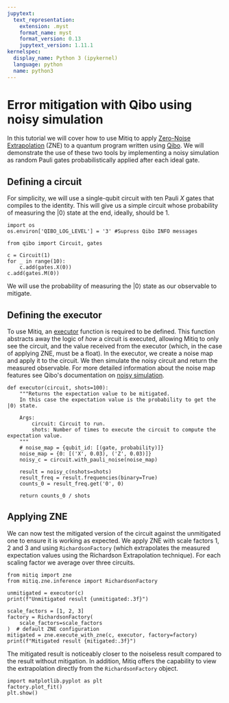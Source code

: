 ```yaml
---
jupytext:
  text_representation:
    extension: .myst
    format_name: myst
    format_version: 0.13
    jupytext_version: 1.11.1
kernelspec:
  display_name: Python 3 (ipykernel)
  language: python
  name: python3
---
```


# Error mitigation with Qibo using noisy simulation

In this tutorial we will cover how to use Mitiq to apply [Zero-Noise Extrapolation](../guide/zne.md) (ZNE) to a quantum program written using [Qibo](https://qibo.science/).
We will demonstrate the use of these two tools by implementing a noisy simulation as random Pauli gates probabilistically applied after each ideal gate.

## Defining a circuit

For simplicity, we will use a single-qubit circuit with ten Pauli _X_ gates that compiles to the identity.
This will give us a simple circuit whose probability of measuring the $|0\rangle$ state at the end, ideally, should be 1.

```{code-cell} ipython3
import os 
os.environ['QIBO_LOG_LEVEL'] = '3' #Supress Qibo INFO messages

from qibo import Circuit, gates

c = Circuit(1)
for _ in range(10):
    c.add(gates.X(0))
c.add(gates.M(0))
```

We will use the probability of measuring the $|0\rangle$ state as our observable to mitigate.

## Defining the executor

To use Mitiq, an [executor](../guide/executors.md) function is required to be defined.
This function abstracts away the logic of _how_ a circuit is executed, allowing Mitiq to only see the circuit, and the value received from the executor (which, in the case of applying ZNE, must be a float).
In the executor, we create a noise map and apply it to the circuit.
We then simulate the noisy circuit and return the measured observable.
For more detailed information about the noise map features see Qibo's documentation on [noisy simulation](https://qibo.science/qibo/stable/code-examples/advancedexamples.html#how-to-perform-noisy-simulation).

```{code-cell} ipython3
def executor(circuit, shots=100):
    """Returns the expectation value to be mitigated.
    In this case the expectation value is the probability to get the |0⟩ state.

    Args:
        circuit: Circuit to run.
        shots: Number of times to execute the circuit to compute the expectation value.
    """
    # noise_map = {qubit_id: [(gate, probability)]}
    noise_map = {0: [('X', 0.03), ('Z', 0.03)]}
    noisy_c = circuit.with_pauli_noise(noise_map)

    result = noisy_c(nshots=shots)
    result_freq = result.frequencies(binary=True)
    counts_0 = result_freq.get('0', 0)

    return counts_0 / shots
```

## Applying ZNE

We can now test the mitigated version of the circuit against the unmitigated one to ensure it is working as expected.
We apply ZNE with scale factors 1, 2 and 3 and using `RichardsonFactory` (which extrapolates the measured expectation values using the Richardson Extrapolation technique).
For each scaling factor we average over three circuits.

```{code-cell} ipython3
from mitiq import zne
from mitiq.zne.inference import RichardsonFactory

unmitigated = executor(c)
print(f"Unmitigated result {unmitigated:.3f}")

scale_factors = [1, 2, 3]
factory = RichardsonFactory(
    scale_factors=scale_factors
)  # default ZNE configuration
mitigated = zne.execute_with_zne(c, executor, factory=factory)
print(f"Mitigated result {mitigated:.3f}")
```

The mitigated result is noticeably closer to the noiseless result compared to the result without mitigation.
In addition, Mitiq offers the capability to view the extrapolation directly from the `RichardsonFactory` object.

```{code-cell} ipython3
import matplotlib.pyplot as plt
factory.plot_fit()
plt.show()
```
